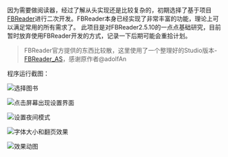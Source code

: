 
因为需要做阅读器，经过了解从头实现还是比较复杂的，初期选择了基于项目[FBReader][1]进行二次开发。FBReader本身已经实现了非常丰富的功能，理论上可以满足常用的所有需求了。
此项目是对FBReader2.5.10的一点点基础研究，目前暂时放弃使用FBReader开发的方式，记录一下后期可能会重拾计划。

> FBReader官方提供的东西比较散，这里使用了一个整理好的Studio版本-[FBReader_AS][2]，感谢原作者@adolfAn

程序运行截图：

![选择图书][3] 

![点击屏幕出现设置界面][4]

![设置夜间模式][5]

![字体大小和翻页效果][6]


![效果动图][7]


  [1]: https://github.com/geometer/FBReaderJ
  [2]: https://github.com/adolfAn/FBReader_AS
  [3]: https://github.com/leonHua/FreeReader/raw/master/screenshot/01.png
  [4]: https://github.com/leonHua/FreeReader/raw/master/screenshot/02.png
  [5]: https://github.com/leonHua/FreeReader/raw/master/screenshot/03.png
  [6]: https://github.com/leonHua/FreeReader/raw/master/screenshot/04.png
  [7]: https://github.com/leonHua/FreeReader/raw/master/screenshot/caozuo.gif
